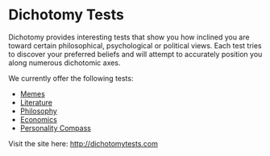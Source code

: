 # Dichotomy Tests
Dichotomy provides interesting tests that show you how inclined you are toward certain philosophical, psychological or political views. Each test tries to discover your preferred beliefs and will attempt to accurately position you along numerous dichotomic axes.

We currently offer the following tests:

* [Memes](http://dichotomytests.com/test.html?id=4)
* [Literature](http://dichotomytests.com/test.html?id=3)
* [Philosophy](http://dichotomytests.com/test.html?id=0)
* [Economics](http://dichotomytests.com/test.html?id=1)
* [Personality Compass](http://dichotomytests.com/test.html?id=2)

Visit the site here: <http://dichotomytests.com>
